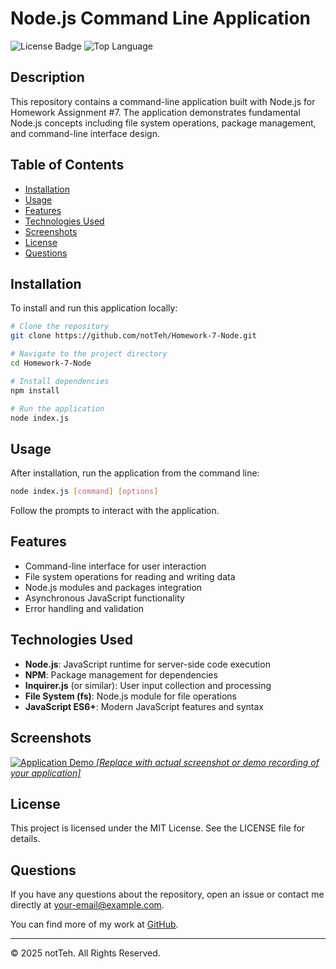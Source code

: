 # Node.js Command Line Application

![License Badge](https://img.shields.io/badge/license-MIT-blue)
![Top Language](https://img.shields.io/github/languages/top/notTeh/Homework-7-Node)

## Description

This repository contains a command-line application built with Node.js for Homework Assignment #7. The application demonstrates fundamental Node.js concepts including file system operations, package management, and command-line interface design.

## Table of Contents

- [Installation](#installation)
- [Usage](#usage)
- [Features](#features)
- [Technologies Used](#technologies-used)
- [Screenshots](#screenshots)
- [License](#license)
- [Questions](#questions)

## Installation

To install and run this application locally:

```bash
# Clone the repository
git clone https://github.com/notTeh/Homework-7-Node.git

# Navigate to the project directory
cd Homework-7-Node

# Install dependencies
npm install

# Run the application
node index.js
```

## Usage

After installation, run the application from the command line:

```bash
node index.js [command] [options]
```

Follow the prompts to interact with the application.

## Features

- Command-line interface for user interaction
- File system operations for reading and writing data
- Node.js modules and packages integration
- Asynchronous JavaScript functionality
- Error handling and validation

## Technologies Used

- **Node.js**: JavaScript runtime for server-side code execution
- **NPM**: Package management for dependencies
- **Inquirer.js** (or similar): User input collection and processing
- **File System (fs)**: Node.js module for file operations
- **JavaScript ES6+**: Modern JavaScript features and syntax

## Screenshots

[![Application Demo](./assets/images/demo.png)
*[Replace with actual screenshot or demo recording of your application]*](https://github.com/user-attachments/assets/8063add2-07dd-4262-b6e7-bef456812a40)

## License

This project is licensed under the MIT License. See the LICENSE file for details.

## Questions

If you have any questions about the repository, open an issue or contact me directly at [your-email@example.com](mailto:your-email@example.com).

You can find more of my work at [GitHub](https://github.com/notTeh).

---

© 2025 notTeh. All Rights Reserved.
